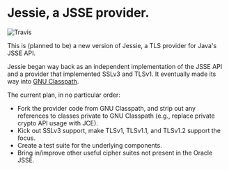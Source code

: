 # Jessie, a JSSE provider.

![Travis](https://travis-ci.org/csm/Jessie.svg?branch=master)

This is (planned to be) a new version of Jessie, a TLS provider for Java's JSSE API.

Jessie began way back as an independent implementation of the JSSE API and a provider that implemented SSLv3 and TLSv1. It eventually made its way into [GNU Classpath](http://www.gnu.org/s/classpath).

The current plan, in no particular order:

* Fork the provider code from GNU Classpath, and strip out any references to classes private to GNU Classpath (e.g., replace private crypto API usage with JCE).
* Kick out SSLv3 support, make TLSv1, TLSv1.1, and TLSv1.2 support the focus.
* Create a test suite for the underlying components.
* Bring in/improve other useful cipher suites not present in the Oracle JSSE.